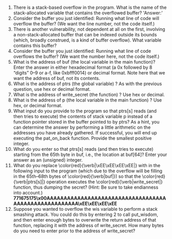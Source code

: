 1. There is a stack-based overflow in the program. What is the name of the stack-allocated variable that contains the overflowed buffer?
'Answer:'
2. Consider the buffer you just identified: Running what line of code will overflow the buffer? (We want the line number, not the code itself.)
3. There is another vulnerability, not dependent at all on the first, involving a non-stack-allocated buffer that can be indexed outside its bounds (which, broadly construed, is a kind of buffer overflow). What variable contains this buffer?
4. Consider the buffer you just identified: Running what line of code overflows the buffer? (We want the number here, not the code itself.)
5. What is the address of buf (the local variable in the main function)? Enter the answer in either hexadecimal format (a 0x followed by 8 “digits” 0–9 or a-f, like 0xbfff0014) or decimal format. Note here that we want the address of buf, not its contents.
6. What is the address of ptrs (the global variable) ? As with the previous question, use hex or decimal format.
7. What is the address of write_secret (the function) ? Use hex or decimal.
8. What is the address of p (the local variable in the main function) ? Use hex, or decimal format.
9. What input do you provide to the program so that ptrs[s] reads (and then tries to execute) the contents of stack variable p instead of a function pointer stored in the buffer pointed to by ptrs? As a hint, you can determine the answer by performing a little arithmetic on the addresses you have already gathered. If successful, you will end up executing the pat_on_back function. Provide the smallest positive integer.
10. What do you enter so that ptrs[s] reads (and then tries to execute) starting from the 65th byte in buf, i.e., the location at buf[64]? Enter your answer as an (unsigned) integer.
11. What do you replace \color{red}{\verb|\xEE\xEE\xEE\xEE|} with in the following input to the program (which due to the overflow will be filling in the 65th–68th bytes of \color{red}{\verb|buf|}) so that the \color{red}{\verb|ptrs[s]|} operation executes the \color{red}{\verb|write_secret|} function, thus dumping the secret? (Hint: Be sure to take endianness into account.)
**771675175\x00AAAAAAAAAAAAAAAAAAAAAAAAAAAAAAAAAAAAAAAAAAAAAAAAAAAAAA\xEE\xEE\xEE\xEE**
12. Suppose you wanted to overflow the wis variable to perform a stack smashing attack. You could do this by entering 2 to call put_wisdom, and then enter enough bytes to overwrite the return address of that function, replacing it with the address of write_secret. How many bytes do you need to enter prior to the address of write_secret?
